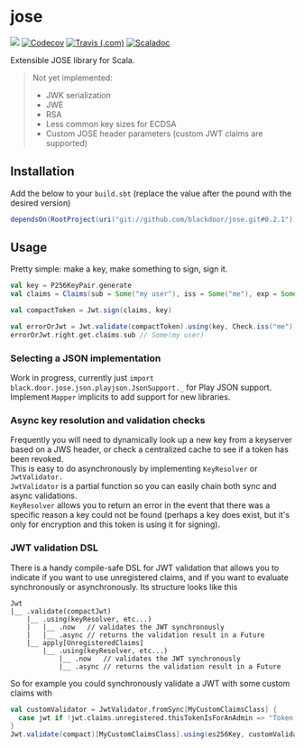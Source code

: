 # jose
![](https://img.shields.io/codacy/grade/177db012dc7548be9143a7562cd1d4bd.svg?style=flat-square)
[![Codecov](https://img.shields.io/codecov/c/github/blackdoor/jose.svg?style=flat-square)](https://codecov.io/gh/blackdoor/jose)
[![Travis (.com)](https://img.shields.io/travis/com/blackdoor/jose.svg?style=flat-square)](https://travis-ci.com/blackdoor/jose)
[![Scaladoc](https://img.shields.io/badge/scaladoc-latest-blue.svg?style=flat-square)](https://blackdoor.github.io/jose/api/latest/black/door/jose/index.html)

Extensible JOSE library for Scala.

> Not yet implemented:  
> * JWK serialization
> * JWE
> * RSA
> * Less common key sizes for ECDSA
> * Custom JOSE header parameters (custom JWT claims are supported)

## Installation
Add the below to your `build.sbt` (replace the value after the pound with the desired version)
```scala
dependsOn(RootProject(uri("git://github.com/blackdoor/jose.git#0.2.1")))
```

## Usage

Pretty simple: make a key, make something to sign, sign it.

```scala
val key = P256KeyPair.generate
val claims = Claims(sub = Some("my user"), iss = Some("me"), exp = Some(Instant.now.plus(1, ChronoUnit.DAYS)))

val compactToken = Jwt.sign(claims, key)

val errorOrJwt = Jwt.validate(compactToken).using(key, Check.iss("me")).now
errorOrJwt.right.get.claims.sub // Some(my user)
```

### Selecting a JSON implementation

Work in progress, currently just `import black.door.jose.json.playjson.JsonSupport._` for Play JSON support.  
Implement `Mapper` implicits to add support for new libraries.

### Async key resolution and validation checks

Frequently you will need to dynamically look up a new key from a keyserver based on a JWS header, 
or check a centralized cache to see if a token has been revoked.   
This is easy to do asynchronously by implementing `KeyResolver` or `JwtValidator.`  
`JwtValidator` is a partial function so you can easily chain both sync and async validations.  
`KeyResolver` allows you to return an error in the event that there was a specific reason a key could not be found 
(perhaps a key does exist, but it's only for encryption and this token is using it for signing).

### JWT validation DSL

There is a handy compile-safe DSL for JWT validation that allows you to indicate if you want to use unregistered claims, 
and if you want to evaluate synchronously or asynchronously. Its structure looks like this

```
Jwt
|__ .validate(compactJwt)
    |__ .using(keyResolver, etc...)
    |   |__ .now   // validates the JWT synchronously
    |   |__ .async // returns the validation result in a Future
    |__ apply[UnregisteredClaims]
        |__ .using(keyResolver, etc...)
            |__ .now   // validates the JWT synchronously
            |__ .async // returns the validation result in a Future
```

So for example you could synchronously validate a JWT with some custom claims with

```scala
val customValidator = JwtValidator.fromSync[MyCustomClaimsClass] { 
  case jwt if !jwt.claims.unregistered.thisTokenIsForAnAdmin => "Token needs to be for an admin"
}
Jwt.validate(compact)[MyCustomClaimsClass].using(es256Key, customValidator).now
```
